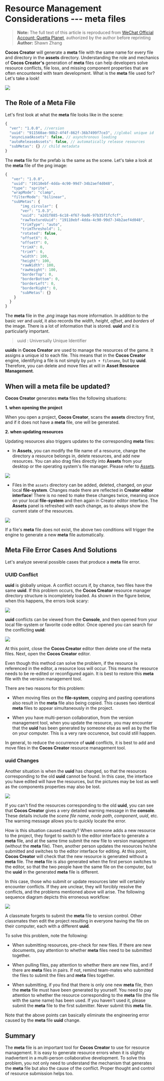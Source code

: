 # Resource Management Considerations --- meta files

> **Note:** The full text of this article is reproduced from [WeChat Official Account: Quetta Planet](https://mp.weixin.qq.com/s/MykJaytb3t_oacude1cvIg), authorized by the author before reprinting
> **Author:** Shawn Zhang

__Cocos Creator__ will generate a **meta** file with the same name for every file and directory in the **assets** directory. Understanding the role and mechanics of __Cocos Creator's__ generation of **meta** files can help developers solve resource conflicts, file loss, and missing component properties that are often encountered with team development. What is the **meta** file used for? Let's take a look!

![](meta/missingscript.png)

## The Role of a Meta File

Let's first look at what the **meta** file looks like in the scene:

```js
{
  "ver": "1.0.0", //version
  "uuid": "911560ae-98b2-4f4f-862f-36b7499f7ce3", //global unique id
  "asyncLoadAssets": false, // asynchronous loading
  "autoReleaseAssets": false, // automatically release resources
  "subMetas": {} // child metadata
}
```

The **meta** file for the prefab is the same as the scene. Let's take a look at the **meta** file of the png image:

```js
{
   "ver": "1.0.0",
   "uuid": "19110ebf-4dda-4c90-99d7-34b2aef4d048",
   "type": "sprite",
   "wrapMode": "clamp",
   "filterMode": "bilinear",
   "subMetas": {
       "img_circular": {
       "ver": "1.0.3",
       "uuid": "a2d1f885-6c18-4f67-9ad6-97b35f1fcfcf",
       "rawTextureUuid": "19110ebf-4dda-4c90-99d7-34b2aef4d048",
       "trimType": "auto",
       "trimThreshold": 1,
       "rotated": false,
       "offsetX": 0,
       "offsetY": 0,
       "trimX": 0,
       "trimY": 0,
       "width": 100,
       "height": 100,
       "rawWidth": 100,
       "rawHeight": 100,
       "borderTop": 0,
       "borderBottom": 0,
       "borderLeft": 0,
       "borderRight": 0,
       "subMetas": {}
    }
  }
}
```

The **meta** file in the *.png* image has more information. In addition to the basic *ver* and *uuid*, it also records the *width*, *height*, *offset*, and *borders* of the image. There is a lot of information that is stored. **uuid** and it is particularly important.

> uuid : Universally Unique Identifier

**uuids** in __Cocos Creator__ are used to manage the resources of the game. It assigns a unique id to each file. This means that in the __Cocos Creator__ engine, identifying a file is not simply by `path + filename`, but by **uuid**. Therefore, you can delete and move files at will in **Asset Resource Management**.

## When will a meta file be updated?

__Cocos Creator__ generates **meta** files the following situations:

  **1. when opening the project**

  When you open a project, __Cocos Creator__, scans the **assets** directory first, and if it does not have a **meta** file, one will be generated.

  **2. when updating resources**

  Updating resources also triggers updates to the corresponding **meta** files:

  - In **Assets**, you can modify the file name of a resource, change the directory a resource belongs in, delete resources, and add new resources. You can also drag files directly into **Assets** from your desktop  or the operating system's file manager. Please refer to [Assets](../getting-started/basics/editor-panels/assets.md).

  ![](meta/add.png)

  - Files in the `assets` directory can be added, deleted, changed, on your local **file-system**. Changes made there are reflected in **Creator editor interface**! There is no need to make these changes twice, meaning once on your local **file-system** and then again in Creator editor interface. The **Assets** panel is refreshed with each change, as to always show the current state of the resources.

  ![](meta/refresh.png)

If a file's **meta** file does not exist, the above two conditions will trigger the engine to generate a new **meta** file automatically.

## Meta File Error Cases And Solutions

Let's analyze several possible cases that produce a **meta** file error.

### UUID Conflict

**uuid** is globally unique. A conflict occurs if, by chance, two files have the same **uuid**. If this problem occurs, the __Cocos Creator__ resource manager directory structure is incompletely loaded. As shown in the figure below, when this happens, the errors look scary:

![](meta/conflict.png)

**uuid** conflicts can be viewed from the **Console**, and then opened from your local file-system or favorite code editor. Once opened you can search for the conflicting **uuid**:

![](meta/search_uuid.png)

At this point, close the __Cocos Creator__ editor then delete one of the meta files. Next, open the __Cocos Creator__ editor.

Even though this method can solve the problem, if the resource is referenced in the editor, a resource loss will occur. This means the resource needs to be re-edited or reconfigured again. It is best to restore this **meta** file with the version management tool.

There are two reasons for this problem:

  - When moving files on the **file-system**, copying and pasting operations also result in the **meta** file also being copied. This causes two identical **meta** files to appear simultaneously in the project.

  - When you have multi-person collaboration, from the version management tool, when you update the resource, you may encounter that the **uuid** has been generated by someone else as well as by the file on your computer. This is a very rare occurence, but could still happen.

In general, to reduce the occurrence of **uuid** conflicts, it is best to add and move files in the __Cocos Creator__ resource management tool.

### uuid Changes

Another situation is when the **uuid** has changed, so that the resources corresponding to the old **uuid** cannot be found. In this case, the interface you have edited will have the resources, but the pictures may be lost as well as the components properties may also be lost.

![](meta/lost.png)

If you can't find the resources corresponding to the old **uuid**, you can see that __Cocos Creator__ gives a very detailed warning message in the **console**. These details include the *scene file name*, *node path*, *component*, *uuid*, etc. The warning message allows you to quickly locate the error.

How is this situation caused exactly? When someone adds a new resource to the project, they forget to switch to the editor interface to generate a **meta** file, and at the same time submit the new file to version management (without the **meta** file). Then, another person updates the resources he/she submitted and switches to the editor interface for editing. At this point, __Cocos Creator__ will check that the new resource is generated without a **meta** file. The **meta** file is also generated when the first person switches to the editor, so that the two people have the same file on the computer, but the **uuid** in the generated **meta** file is different.

In this case, those who submit or update resources later will certainly encounter conflicts. If they are unclear, they will forcibly resolve the conflicts, and the problems mentioned above will arise. The following sequence diagram depicts this erroneous workflow:

![](meta/resources.png)

A classmate forgets to submit the **meta** file to version control. Other classmates then edit the project resulting in everyone having the file on their computer, each with a different **uuid**.

To solve this problem, note the following:

  - When submitting resources, pre-check for new files. If there are new documents, pay attention to whether **meta** files need to be submitted together.

  - When pulling files, pay attention to whether there are new files, and if there are **meta** files in pairs. If not, remind team-mates who submitted the files to submit the files and **meta** files together.

  - When submitting, if you find that there is only one new **meta** file, then the **meta** file must have been generated by yourself. You need to pay attention to whether the resource corresponding to the **meta** file (the file with the same name) has been used. If you haven't used it, please submit the **meta** file to the first submitter. Never submit this **meta** file.

Note that the above points can basically eliminate the engineering error caused by the **meta** file **uuid** change.

## Summary

The **meta** file is an important tool for __Cocos Creator__ to use for resource management. It is easy to generate resource errors when it is slightly inadvertent in a multi-person collaborative development. To solve this problem, you not only need to understand the mechanism that generates the **meta** file but also the cause of the conflict. Proper thought and control of resource submission helps too.
